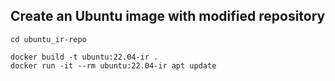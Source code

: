 ## Create an Ubuntu image with modified repository

```
cd ubuntu_ir-repo
```

```
docker build -t ubuntu:22.04-ir .
docker run -it --rm ubuntu:22.04-ir apt update
```

